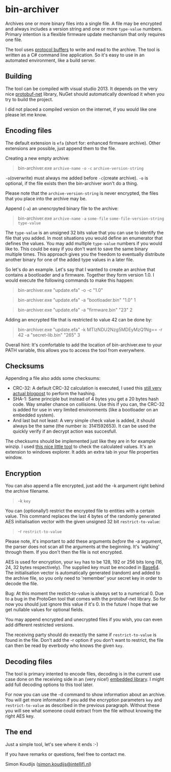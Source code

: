 bin-archiver
============

Archives one or more binary files into a single file. A file may be encrypted and always includes a version string and one or more `type-value` numbers. Primary intention is a flexible firmware update mechanism that only requires one file. 

The tool uses [protocol buffers](https://github.com/google/protobuf/) to write and read to the archive. The tool is written as a C# command line application. So it's easy to use in an automated environment, like a build server.

Building
--------

The tool can be compiled with visual studio 2013. It depends on the very nice [protobuf-net](https://code.google.com/p/protobuf-net/) library, NuGet should automatically download it when you try to build the project.

I did not placed a compiled version on the internet, if you would like one please let me know.

Encoding files
--------------

The default extension is `efa` (short for: enhanced firmware archive). Other extensions are possible, just append them to the file.

Creating a new empty archive:

> bin-archiver.exe `archive-name` `-o` `-c`  `archive-version-string`

`-o`(overwrite) must always me added before `-c`(create archive). `-o` is optional, if the file exists then the bin-archiver won't do a thing.

Please note that the `archive-version-string` is never encrypted, the files that you place into the archive may be.

Append (`-a`) an unencrpyted binary file to the archive:

> bin-archiver.exe `archive-name` `-a` `some-file` `some-file-version-string` `type-value`

The `type-value` is an unsigned 32 bits value that you can use to identify the file that you added. In most situations you would define an enumerator that defines the values. You may add multiple `type-value` numbers if you would like to. This could be easy if you don't want to save the same binary multiple times. This approach gives you the freedom to eventually distribute another binary for one of the added type values in a later file.

So let's do an example. Let's say that I wanted to create an archive that contains a bootloader and a firmware. Together they form version 1.0. I would execute the following commands to make this happen:

> bin-archiver.exe "update.efa" -o -c "1.0"

> bin-archiver.exe "update.efa" -a "bootloader.bin" "1.0" 1

> bin-archiver.exe "update.efa" -a "firmware.bin" "23" 2

Adding an encrypted file that is restricted to value 42 can be done by:

> bin-archiver.exe "update.efa" -k MTIzNDU2Nzg5MDEyMzQ1Ng== -r 42 -a "secret-lib.bin" "265" 3

Overall hint: It's comfortable to add the location of bin-archiver.exe to your PATH variable, this allows you to access the tool from everywhere.

Checksums
---------

Appending a file also adds some checksums:

* CRC-32: A default CRC-32 calculation is executed, I used this [still very actual blogpost](http://damieng.com/blog/2006/08/08/calculating_crc32_in_c_and_net) to perform the hashing.
* SHA-1: Same principle but instead of 4 bytes you get a 20 bytes hash code. Way smaller chance on collisions. Use this if you can, the CRC-32 is added for use in very limited environments (like a bootloader on an embedded system).
* And last but not least: A very simple check value is added, it should always be the same (the number is: 3141592653). It can be used the quickly verify if an decrypt action was succesfull.

The checksums should be implemented just like they are in for example winzip. I used [this nice little tool](http://code.kliu.org/hashcheck/) to check the calculated values. It's an extension to windows explorer. It adds an extra tab in your file properties window.

Encryption
----------

You can also append a file encrypted, just add the -k argument right behind the archive filename.

> -k `key` 

You can (optionally!) restrict the encrypted file to entities with a certain value. This command replaces the last 4 bytes of the randomly generated AES initialisation vector with the given unsigned 32 bit `restrict-to-value`:

> -r `restrict-to-value`

Please note, it's important to add these arguments *before* the -a argument, the parser does not scan all the arguments at the beginning. It's 'walking' through them. If you don't then the file is not encrypted.

AES is used for encryption, your `key` has to be 128, 192 or 256 bits long (16, 24, 32 bytes respectively). The supplied key must be encoded in [Base64](http://en.wikipedia.org/wiki/Base64). The initialisation vector is automatically generated (random) and added to the archive file, so you only need to 'remember' your secret key in order to decode the file.

Bug: At this moment the restict-to-value is always set to a numerical 0. Due to a bug in the ProtoGen tool that comes with the protobuf-net library. So for now you should just ignore this value if it's 0. In the future I hope that we get nullable values for optional fields.

You may append encrypted and unecrypted files if you wish, you can even add different restricted versions.

The receiving party should do exeactly the same if `restrict-to-value` is found in the file. Don't add the -r option if you don't want to restrict, the file can then be read by everbody who knows the given `key`.

Decoding files
--------------

The tool is primary intented to encode files, decoding is in the current use case done on the receiving side in an (very nice!) [embedded library](http://koti.kapsi.fi/jpa/nanopb/). I might add full decoding options to this tool later.

For now you can use the -d command to show information about an archive. You will get more informaton if you add the encryption parameters `key` and `restrict-to-value` as described in the previous paragraph. Without these you will see what someone could extract from the file without knowing the right AES key.

The end
-------

Just a simple tool, let's see where it ends :-)

If you have remarks or questions, feel free to contact me.

Simon Koudijs (simon.koudijs@intellifi.nl)
